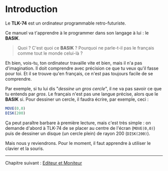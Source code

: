 # Introduction

Le __TLK-74__ est un ordinateur programmable retro-futuriste.

Ce manuel va t'apprendre à le programmer dans son langage à lui : le __BASIK__.

> Quoi ? C'est quoi ce __BASIK__ ? Pourquoi ne parle-t-il pas le français comme tout le monde celui-là ?

Eh bien, vois-tu, ton ordinateur travaille vite et bien, mais il n'a pas d'imagination. Il doit comprendre avec précision ce que tu veux qu'il fasse pour toi. Et il se trouve qu'en français, ce n'est pas toujours facile de se comprendre.

Par exemple, si tu lui dis "_dessine un gros cercle_", il ne va pas savoir ce que tu entends par _gros_. Le français n'est pas une langue précise, alors que le __BASIK__ si. Pour dessiner un cercle, il faudra écrire, par exemple, ceci :

```ts
MOVE(0,0)
DISK(200)
```

Ça peut paraître barbare à première lecture, mais c'est très simple : on demande d'abord à TLK-74 de se placer au centre de l'écran (`MOVE(0,0)`) puis de dessiner un disque (un cercle plein) de rayon 200 (`DISK(200)`).

Mais nous y reviendrons. Pour le moment, il faut apprendre à utiliser le clavier et la souris.

----

Chapitre suivant : [Editeur et Moniteur](editor-monitor)
